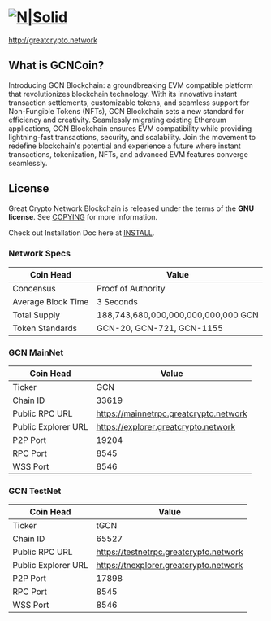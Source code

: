 [![N|Solid](https://explorer.greatcrypto.network/images/gcn_headerfoot-b06dc9212b1e6542ea315cdaa90f3468.svg)](http://greatcrypto.network)
=====================================

http://greatcrypto.network

What is GCNCoin?
----------------

Introducing GCN Blockchain: a groundbreaking EVM compatible platform that revolutionizes blockchain technology. With its innovative instant transaction settlements, customizable tokens, and seamless support for Non-Fungible Tokens (NFTs), GCN Blockchain sets a new standard for efficiency and creativity. Seamlessly migrating existing Ethereum applications, GCN Blockchain ensures EVM compatibility while providing lightning-fast transactions, security, and scalability. Join the movement to redefine blockchain's potential and experience a future where instant transactions, tokenization, NFTs, and advanced EVM features converge seamlessly.

License
-------

Great Crypto Network Blockchain is released under the terms of the **GNU license**. See [COPYING](COPYING.txt) for more
information.


Check out Installation Doc here at [INSTALL](INSTALL.md).


### Network Specs
| **Coin Head**               | **Value**        |
|-----------------------------|------------------|
| Concensus                      | Proof of Authority       |
| Average Block Time                  | 3 Seconds       |
| Total Supply             | 188,743,680,000,000,000,000,000 GCN |
| Token Standards                   | GCN-20, GCN-721, GCN-1155   |


### GCN MainNet
| **Coin Head**               | **Value**        |
|-----------------------------|------------------|
| Ticker                      | GCN       |
| Chain ID                      | 33619       |
| Public RPC URL                   | https://mainnetrpc.greatcrypto.network  |
| Public Explorer URL                    | https://explorer.greatcrypto.network  |
| P2P Port                    | 19204   |
| RPC Port                    | 8545  |
| WSS Port                    | 8546  |

### GCN TestNet
| **Coin Head**               | **Value**        |
|-----------------------------|------------------|
| Ticker                      | tGCN       |
| Chain ID                      | 65527       |
| Public RPC URL                   | https://testnetrpc.greatcrypto.network  |
| Public Explorer URL                    | https://tnexplorer.greatcrypto.network  |
| P2P Port                    | 17898   |
| RPC Port                    | 8545  |
| WSS Port                    | 8546  |


